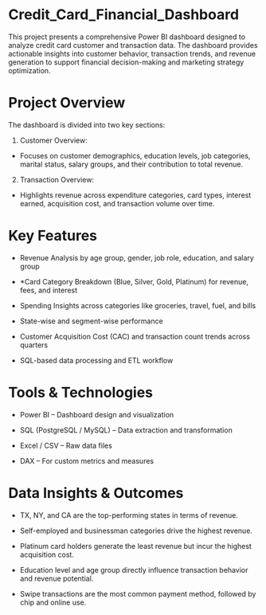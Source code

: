 # Credit_Card_Financial_Dashboard
This project presents a comprehensive Power BI dashboard designed to analyze credit card customer and transaction data. The dashboard provides actionable insights into customer behavior, transaction trends, and revenue generation to support financial decision-making and marketing strategy optimization.

# Project Overview
The dashboard is divided into two key sections:

1. Customer Overview: 
- Focuses on customer demographics, education levels, job categories, marital status, salary groups, and their contribution to total revenue.

2. Transaction Overview: 
- Highlights revenue across expenditure categories, card types, interest earned, acquisition cost, and transaction volume over time.

# Key Features
* Revenue Analysis by age group, gender, job role, education, and salary group

* *Card Category Breakdown (Blue, Silver, Gold, Platinum) for revenue, fees, and interest

* Spending Insights across categories like groceries, travel, fuel, and bills

* State-wise and segment-wise performance

* Customer Acquisition Cost (CAC) and transaction count trends across quarters

* SQL-based data processing and ETL workflow

# Tools & Technologies
* Power BI – Dashboard design and visualization

* SQL (PostgreSQL / MySQL) – Data extraction and transformation

* Excel / CSV – Raw data files

* DAX – For custom metrics and measures


# Data Insights & Outcomes
* TX, NY, and CA are the top-performing states in terms of revenue.

* Self-employed and businessman categories drive the highest revenue.

* Platinum card holders generate the least revenue but incur the highest acquisition cost.

* Education level and age group directly influence transaction behavior and revenue potential.

* Swipe transactions are the most common payment method, followed by chip and online use.